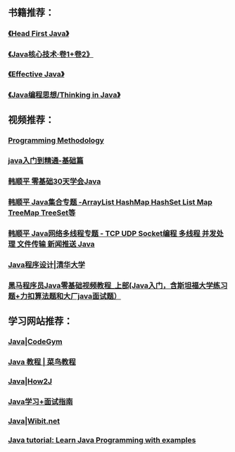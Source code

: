 ## 书籍推荐：
### [《Head First Java》](https://book.douban.com/subject/2000732/)
### [《Java核心技术·卷1+卷2》](https://book.douban.com/subject/25762168/)
### [《Effective Java》](https://book.douban.com/subject/3360807/)
### [《Java编程思想/Thinking in Java》](https://book.douban.com/subject/2130190/)

## 视频推荐：
### [Programming Methodology](https://www.zhihu.com/question/23496750)
### [java入门到精通-基础篇](https://www.bilibili.com/video/av45829913/)
### [韩顺平 零基础30天学会Java](https://www.bilibili.com/video/BV1fh411y7R8/)
### [韩顺平 Java集合专题 -ArrayList HashMap HashSet List Map TreeMap TreeSet等](https://www.bilibili.com/video/BV1YA411T76k/)
### [韩顺平 Java网络多线程专题 - TCP UDP Socket编程 多线程 并发处理 文件传输 新闻推送 Java](https://www.bilibili.com/video/BV1j54y1b7qv/)
### [Java程序设计|清华大学](https://www.xuetangx.com/course/THU08091000251/5881461)
### [黑马程序员Java零基础视频教程_上部(Java入门，含斯坦福大学练习题+力扣算法题和大厂java面试题）](https://www.bilibili.com/video/BV17F411T7Ao)

## 学习网站推荐：
### [Java|CodeGym](https://codegym.cc/)
### [Java 教程 | 菜鸟教程](https://www.runoob.com/java/java-tutorial.html)
### [Java|How2J](https://how2j.cn/)
### [Java学习+面试指南](https://github.com/Snailclimb/JavaGuide)
### [Java|Wibit.net](https://www.wibit.net/course/Java)
### [Java tutorial: Learn Java Programming with examples](https://beginnersbook.com/java-tutorial-for-beginners-with-examples/)